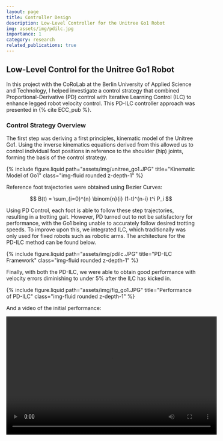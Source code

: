 ```yaml
---
layout: page
title: Controller Design
description: Low-Level Controller for the Unitree Go1 Robot
img: assets/img/pdilc.jpg
importance: 1
category: research
related_publications: true
---
```



## Low-Level Control for the Unitree Go1 Robot

In this project with the CoRoLab at the Berlin University of Applied Science and Technology, I helped investigate 
a control strategy that combined Proportional-Derivative (PD) control with Iterative Learning Control (ILC) to 
enhance legged robot velocity control. This PD-ILC controller approach was presented in {% cite ECC_pub %}.

### Control Strategy Overview

The first step was deriving a first principles, kinematic model of the Unitree Go1. 
Using the inverse kinematics equations derived from this allowed us to control individual foot positions in reference to the 
shoulder (hip) joints, forming the basis of the control strategy.

<div class="row">
  <div class="col-sm mt-3 mt-md-0">
    {% include figure.liquid path="assets/img/unitree_go1.JPG" title="Kinematic Model of Go1" class="img-fluid rounded z-depth-1" %}
  </div>
</div>

Reference foot trajectories were obtained using Bezier Curves:

$$
B(t) = \sum_{i=0}^{n} \binom{n}{i} (1-t)^{n-i} t^i P_i
$$

Using PD Control, each foot is able to follow these step trajectories, resulting in a trotting gait. However, PD turned out 
to not be satisfactory for performance, with the Go1 being unable to accurately follow desired trotting speeds. 
To improve upon this, we integrated ILC, which traditionally was only used for fixed robots such as robotic arms. 
The architecture for the PD-ILC method can be found below.

<div class="row">
  <div class="col-sm mt-3 mt-md-0">
    {% include figure.liquid path="assets/img/pdilc.JPG" title="PD-ILC Framework" class="img-fluid rounded z-depth-1" %}
  </div>
</div>

Finally, with both the PD-ILC, we were able to obtain good performance with velocity errors diminishing to under 5% after the ILC has kicked in.

<div class="row">
  <div class="col-sm mt-3 mt-md-0">
    {% include figure.liquid path="assets/img/fig_go1.JPG" title="Performance of PD-ILC" class="img-fluid rounded z-depth-1" %}
  </div>
</div>

And a video of the initial performance:

<video width="560" height="315" controls>
  <source src="{{ '/assets/video/go1_walk.mp4' | relative_url }}" type="video/mp4">
  Your browser does not support the video tag.
</video>